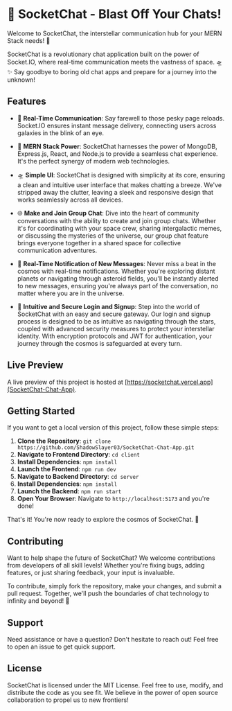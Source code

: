 # 🚀 SocketChat - Blast Off Your Chats!

Welcome to SocketChat, the interstellar communication hub for your MERN Stack needs! 🌌

SocketChat is a revolutionary chat application built on the power of Socket.IO, where real-time communication meets the vastness of space. 🛸✨ Say goodbye to boring old chat apps and prepare for a journey into the unknown!

## Features

- 🚀 **Real-Time Communication**: Say farewell to those pesky page reloads. Socket.IO ensures instant message delivery, connecting users across galaxies in the blink of an eye.

- 🌌 **MERN Stack Power**: SocketChat harnesses the power of MongoDB, Express.js, React, and Node.js to provide a seamless chat experience. It's the perfect synergy of modern web technologies.

- 🛸 **Simple UI**: SocketChat is designed with simplicity at its core, ensuring a clean and intuitive user interface that makes chatting a breeze. We've stripped away the clutter, leaving a sleek and responsive design that works seamlessly across all devices.

- 🌐 **Make and Join Group Chat**: Dive into the heart of community conversations with the ability to create and join group chats. Whether it's for coordinating with your space crew, sharing intergalactic memes, or discussing the mysteries of the universe, our group chat feature brings everyone together in a shared space for collective communication adventures.

- 🔔 **Real-Time Notification of New Messages**: Never miss a beat in the cosmos with real-time notifications. Whether you're exploring distant planets or navigating through asteroid fields, you'll be instantly alerted to new messages, ensuring you're always part of the conversation, no matter where you are in the universe.

- 🔐 **Intuitive and Secure Login and Signup**: Step into the world of SocketChat with an easy and secure gateway. Our login and signup process is designed to be as intuitive as navigating through the stars, coupled with advanced security measures to protect your interstellar identity. With encryption protocols and JWT for authentication, your journey through the cosmos is safeguarded at every turn.

## Live Preview
A live preview of this project is hosted at [https://socketchat.vercel.app](SocketChat-Chat-App).

## Getting Started

If you want to get a local version of this project, follow these simple steps:

1. **Clone the Repository**: `git clone https://github.com/ShadowSlayer03/SocketChat-Chat-App.git`
2. **Navigate to Frontend Directory**: `cd client`
3. **Install Dependencies**: `npm install`
4. **Launch the Frontend**: `npm run dev`
5. **Navigate to Backend Directory**: `cd server`
6. **Install Dependencies**: `npm install`
4. **Launch the Backend**: `npm run start`
5. **Open Your Browser**: Navigate to `http://localhost:5173` and you're done!

That's it! You're now ready to explore the cosmos of SocketChat. 🌠

## Contributing

Want to help shape the future of SocketChat? We welcome contributions from developers of all skill levels! Whether you're fixing bugs, adding features, or just sharing feedback, your input is invaluable.

To contribute, simply fork the repository, make your changes, and submit a pull request. Together, we'll push the boundaries of chat technology to infinity and beyond! 🚀

## Support

Need assistance or have a question? Don't hesitate to reach out! Feel free to open an issue to get quick support.

## License

SocketChat is licensed under the MIT License. Feel free to use, modify, and distribute the code as you see fit. We believe in the power of open source collaboration to propel us to new frontiers!


